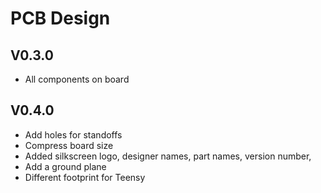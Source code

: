 # PCB Design

## V0.3.0
* All components on board

## V0.4.0
* Add holes for standoffs
* Compress board size
* Added silkscreen logo, designer names, part names, version number, 
* Add a ground plane
* Different footprint for Teensy


